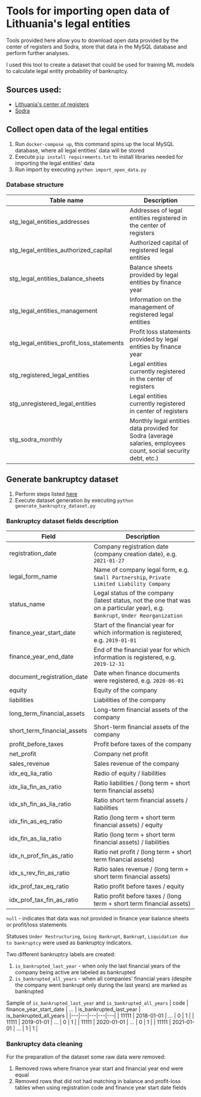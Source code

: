 # Tools for importing open data of Lithuania's legal entities 

Tools provided here allow you to download open data provided by the center of registers and Sodra, store that data in the MySQL database and perform further analyses. 

I used this tool to create a dataset that could be used for training ML models to calculate legal entity probability of bankruptcy. 

## Sources used:
* [Lithuania's center of registers](https://www.registrucentras.lt/p/1094)
* [Sodra](https://atvira.sodra.lt/imones/rinkiniai/index.html)

## Collect open data of the legal entities 
1. Run `docker-compose up`, this command spins up the local MySQL database, where all legal entities' data will be stored
2. Execute `pip install requirements.txt` to install libraries needed for importing the legal entities' data 
3. Run import by executing `python import_open_data.py`

### Database structure 
| Table name  | Description  |
|---|---|
| stg_legal_entities_addresses  | Addresses of legal entities registered in the center of registers  |
| stg_legal_entities_authorized_capital  | Authorized capital of registered legal entities |
| stg_legal_entities_balance_sheets  | Balance sheets provided by legal entities by finance year |
| stg_legal_entities_management  | Information on the management of registered legal entities  |
| stg_legal_entities_profit_loss_statements  | Profit loss statements provided by legal entities by finance year  |
| stg_registered_legal_entities  | Legal entities currently registered in the center of registers  |
| stg_unregistered_legal_entities  | Legal entities currently registered in center of registers |
| stg_sodra_monthly  | Monthly legal entities data provided for Sodra (average salaries, employees count, social security debt, etc.)  |

## Generate bankruptcy dataset
1. Perform steps listed [here](#how-to-collect-data)
3. Execute dataset generation by executing `python generate_bankruptcy_dataset.py`

### Bankruptcy dataset fields description
| Field  | Description  |
|---|---|
| registration_date  | Company registration date (company creation date), e.g. `2021-01-27` |
| legal_form_name  | Name of company legal form, e.g. `Small Partnership`,  `Private Limited Liability Company` |
| status_name  | Legal status of the company (latest status, not the one that was on a particular year), e.g. `Bankrupt`, `Under Reorganization` |
| finance_year_start_date  | Start of the financial year for which information is registered, e.g. `2019-01-01` |
| finance_year_end_date  | End of the financial year for which information is registered, e.g. `2019-12-31` 
| document_registration_date  | Date when finance documents were registered, e.g. `2020-06-01` |
| equity  | Equity of the company |
| liabilities  | Liabilities of the company |
| long_term_financial_assets  | Long-term financial assets of the company |
| short_term_financial_assets  | Short-term financial assets of the company |
| profit_before_taxes  | Profit before taxes of the company |
| net_profit  | Company net profit |
| sales_revenue  | Sales revenue of the company |
| idx_eq_lia_ratio  | Radio of equity / liabilities |
| idx_lia_fin_as_ratio  | Ratio liabilities / (long term + short term financial assets) |
| idx_sh_fin_as_lia_ratio  | Ratio short term financial assets / liabilities |
| idx_fin_as_eq_ratio  | Ratio (long term + short term financial assets) / equity |
| idx_fin_as_lia_ratio  | Ratio (long term + short term financial assets) / liabilities |
| idx_n_prof_fin_as_ratio  | Ratio net profit / (long term + short term financial assets)  |
| idx_s_rev_fin_as_ratio  | Ratio sales revenue / (long term + short term financial assets) |
| idx_prof_tax_eq_ratio  | Ratio profit before taxes / equity |
| idx_prof_tax_fin_as_ratio  | Ratio profit before taxes / (long term + short term financial assets) |


`null` - indicates that data was not provided in finance year balance sheets or profit/loss statements 

Statuses `Under Restructuring`, `Going Bankrupt`, `Bankrupt`, `Liquidation due to bankruptcy` were used as bankruptcy indicators. 

Two different bankruptcy labels are created:
1. `is_bankrupted_last_year` - when only the last financial years of the company being active are labeled as bankrupted 
2. `is_bankrupted_all_years` - when all companies' financial years (despite the company went bankrupt only during the last years) are marked as bankrupted

Sample of `is_bankrupted_last_year` and `is_bankrupted_all_years`
| code  | finance_year_start_date  | ...  | is_bankrupted_last_year  | is_bankrupted_all_years  |
|---|---|---|---|---|
| 11111  | 2018-01-01 | ... | 0 | 1 |
| 11111  | 2019-01-01 | ... | 0 | 1 |
| 11111  | 2020-01-01 | ... | 0 | 1 |
| 11111  | 2021-01-01 | ... | 1 | 1 |

### Bankruptcy data cleaning
For the preparation of the dataset some raw data were removed:
1. Removed rows where finance year start and financial year end were equal
2. Removed rows that did not had matching in balance and profit-loss tables when using registration code and finance year start date fields